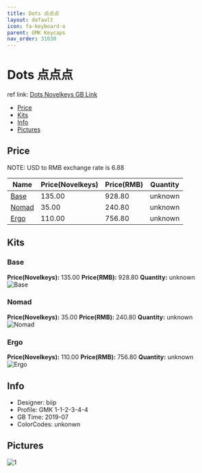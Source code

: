 ```yaml
---
title: Dots 点点点
layout: default
icon: fa-keyboard-o
parent: GMK Keycaps
nav_order: 31030
---
```


# Dots 点点点

ref link: [Dots Novelkeys GB Link](https://novelkeys.xyz/collections/group-buys/products/gmk-dots-gb)

* [Price](#price)
* [Kits](#kits)
* [Info](#info)
* [Pictures](#pictures)


## Price  
NOTE: USD to RMB exchange rate is 6.88

| Name          | Price(Novelkeys)    |  Price(RMB) | Quantity |
| ------------- | ------------ |  ---------- | -------- |
|[Base](#base)|135.00|928.80|unknown|
|[Nomad](#nomad)|35.00|240.80|unknown|
|[Ergo](#ergo)|110.00|756.80|unknown|


## Kits
### Base
**Price(Novelkeys):** 135.00    **Price(RMB):** 928.80    **Quantity:** unknown  
<img src="{{ 'assets/images/gmk-keycaps/dots/kits_pics/base.jpg' | relative_url }}" alt="Base" class="image featured">

### Nomad
**Price(Novelkeys):** 35.00    **Price(RMB):** 240.80    **Quantity:** unknown  
<img src="{{ 'assets/images/gmk-keycaps/dots/kits_pics/nomad.jpg' | relative_url }}" alt="Nomad" class="image featured">

### Ergo
**Price(Novelkeys):** 110.00    **Price(RMB):** 756.80    **Quantity:** unknown  
<img src="{{ 'assets/images/gmk-keycaps/dots/kits_pics/ergo.png' | relative_url }}" alt="Ergo" class="image featured">


## Info
* Designer: biip
* Profile: GMK 1-1-2-3-4-4
* GB Time: 2019-07
* ColorCodes: unkonwn 


## Pictures
<img src="{{ 'assets/images/gmk-keycaps/dots/rendering_pics/1.jpg' | relative_url }}" alt="1" class="image featured">

